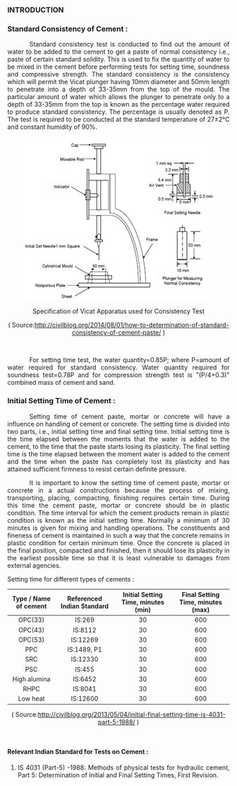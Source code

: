 ### INTRODUCTION<br>

### Standard Consistency of Cement :

<p style="text-indent:50px; text-align:justify">Standard consistency test is conducted to find out the amount of water to be added to the cement to get a paste of normal consistency i.e., paste of certain standard solidity. This is used to fix the quantity of water to be mixed in the cement before performing tests for setting time, soundness and compressive strength. The standard consistency is the consistency which will permit the Vicat plunger having 10mm diameter and 50mm length to penetrate into a depth of 33-35mm from the top of the mould. The particular amount of water which allows the plunger to penetrate only to a depth of 33-35mm from the top is known as the percentage water required to produce standard consistency. The percentage is usually denoted as P. The test is required to be conducted at the standard temperature of 27±2&deg;C and constant humidity of 90%.</p>


<center>

<img src="images/t7-1.png" /><br>

Specification of Vicat Apparatus used for Consistency Test<br>

( Source:http://civilblog.org/2014/08/01/how-to-determination-of-standard-consistency-of-cement-paste/ )

</center><br>

<p style="text-indent:50px; text-align:justify">For setting time test, the water quantity=0.85P; where P=amount of water required for standard consistency. Water quantity required for soundness test=0.78P and for compression strength test is "(P/4+0.3)" combined mass of cement and sand.</p>

### Initial Setting Time of Cement :

<p style="text-indent:50px; text-align:justify">Setting time of cement paste, mortar or concrete will have a influence on handling of cement or concrete. The setting time is divided into two parts, i.e., initial setting time and final setting time. Initial setting time is the time elapsed between the moments that the water is added to the cement, to the time that the paste starts losing its plasticity. The final setting time is the time elapsed between the moment water is added to the cement and the time when the paste has completely lost its plasticity and has attained sufficient firmness to resist certain definite pressure.</p>

<p style="text-indent:50px; text-align:justify">It is important to know the setting time of cement paste, mortar or concrete in a actual constructions because the process of mixing, transporting, placing, compacting, finishing requires certain time. During this time the cement paste, mortar or concrete should be in plastic condition. The time interval for which the cement products remain in plastic condition is known as the initial setting time. Normally a minimum of 30 minutes is given for mixing and handling operations. The constituents and fineness of cement is maintained in such a way that the concrete remains in plastic condition for certain minimum time. Once the concrete is placed in the final position, compacted and finished, then it should lose its plasticity in the earliest possible time so that it is least vulnerable to damages from external agencies. </p>

Setting time for different types of cements :<br>

<center>

| Type / Name of cement | Referenced Indian Standard | Initial Setting Time, minutes (min) | Final Setting Time, minutes (max) |
|:---------------------:|:--------------------------:|:-----------------------------------:|:---------------------------------:|
|        OPC(33)        |           IS:269           |                  30                 |                600                |
|        OPC(43)        |           IS:8112          |                  30                 |                600                |
|        OPC(53)        |          IS:12269          |                  30                 |                600                |
|          PPC          |         IS:1489, P1        |                  30                 |                600                |
|          SRC          |          IS:12330          |                  30                 |                600                |
|          PSC          |           IS:455           |                  30                 |                600                |
|      High alumina     |           IS:6452          |                  30                 |                600                |
|          RHPC         |           IS:8041          |                  30                 |                600                |
|        Low heat       |          IS:12600          |                  30                 |                600                |

( Source:http://civilblog.org/2013/05/04/initial-final-setting-time-is-4031-part-5-1988/ )
</center>
<br>

#### Relevant Indian Standard for Tests on Cement :
1. <p style="text-align:justify">IS 4031 (Part-5) -1988: Methods of physical tests for hydraulic cement, Part 5: Determination of Initial and Final Setting Times, First Revision.</p><br>
